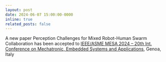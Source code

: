 ```yaml
---
layout: post
date: 2024-06-07 15:00:00-0000
inline: true
related_posts: false
---
```


A new paper Perception Challenges for Mixed Robot-Human Swarm Collaboration  has been accepted to [IEEE/ASME MESA 2024 – 20th Int. Conference on Mechatronic, Embedded Systems and Applications](https://mesa2024.org/), Genoa, Italy